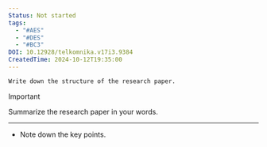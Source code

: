 ```yaml
---
Status: Not started
tags:
  - "#AES"
  - "#DES"
  - "#BC3"
DOI: 10.12928/telkomnika.v17i3.9384
CreatedTime: 2024-10-12T19:35:00
---
```

```Markdown
Write down the structure of the research paper.
```

> [!important]  
> Summarize the research paper in your words.  

[](https://www.notion.soundefined)

---

- Note down the key points.